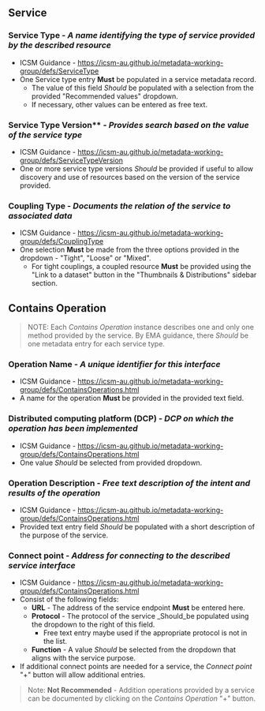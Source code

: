 ## Service
### Service Type - _A name identifying the type of service provided by the described resource_
* ICSM Guidance - https://icsm-au.github.io/metadata-working-group/defs/ServiceType
* One Service type entry **Must** be populated in a service metadata record.
    * The value of this field _Should_ be populated with a selection from the provided "Recommended values" dropdown.
    * If necessary, other values can be entered as free text.
### Service Type Version** - _Provides search based on the value of the service type_
* ICSM Guidance - https://icsm-au.github.io/metadata-working-group/defs/ServiceTypeVersion
* One or more service type versions _Should_ be provided if useful to allow discovery and use of resources based on the version of the service provided.
### Coupling Type - _Documents the relation of the service to associated data_ 
* ICSM Guidance - https://icsm-au.github.io/metadata-working-group/defs/CouplingType
* One selection **Must** be made from the three options provided in the dropdown - "Tight", "Loose" or "Mixed".
    * For tight couplings, a coupled resource **Must** be provided using the "Link to a dataset" button in the "Thumbnails & Distributions" sidebar section.

## Contains Operation 
>NOTE: Each _Contains Operation_ instance describes one and only one method provided by the service. By EMA guidance, there _Should_ be one metadata entry for each service type.


### Operation Name - _A unique identifier for this interface_
* ICSM Guidance - https://icsm-au.github.io/metadata-working-group/defs/ContainsOperations.html
* A name for the operation **Must** be provided in the provided text field.

### Distributed computing platform (DCP) - _DCP on which the operation has been implemented_
* ICSM Guidance - https://icsm-au.github.io/metadata-working-group/defs/ContainsOperations.html
* One value _Should_ be selected from provided dropdown.

### Operation Description - _Free text description of the intent and results of the operation_
* ICSM Guidance - https://icsm-au.github.io/metadata-working-group/defs/ContainsOperations.html
* Provided text entry field _Should_ be populated with a short description of the purpose of the service.

### Connect point - _Address for connecting to the described service interface_
* ICSM Guidance - https://icsm-au.github.io/metadata-working-group/defs/ContainsOperations.html
* Consist of the following fields:
    * **URL** - The address of the service endpoint **Must** be entered here.
    * **Protocol** - The protocol of the service _Should_be populated using the dropdown to the right of this field.
        * Free text entry maybe used if the appropriate protocol is not in the list.
    * **Function** - A value _Should_ be selected from the dropdown that aligns with the service purpose.
* If additional connect points are needed for a service, the _Connect point_ "+" button will allow additional entries.
>Note: **Not Recommended** - Addition operations provided by a service can be documented by clicking on the _Contains Operation_ "+" button.

